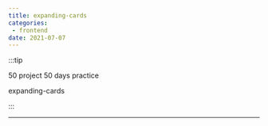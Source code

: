 ```yaml
---
title: expanding-cards
categories: 
 - frontend
date: 2021-07-07
---
```


:::tip

50 project 50 days practice

expanding-cards

:::


<!-- more -->

<expanding-cards/>

-------

<RecoDemo :collapse="false">
  <template slot="code-template">
    <<< @/.vuepress/components/expanding-cards.vue?template
  </template>
  <template slot="code-script">
    <<< @/.vuepress/components/expanding-cards.vue?script
  </template>
  <template slot="code-style">
    <<< @/.vuepress/components/expanding-cards.vue?style
  </template>
</RecoDemo>